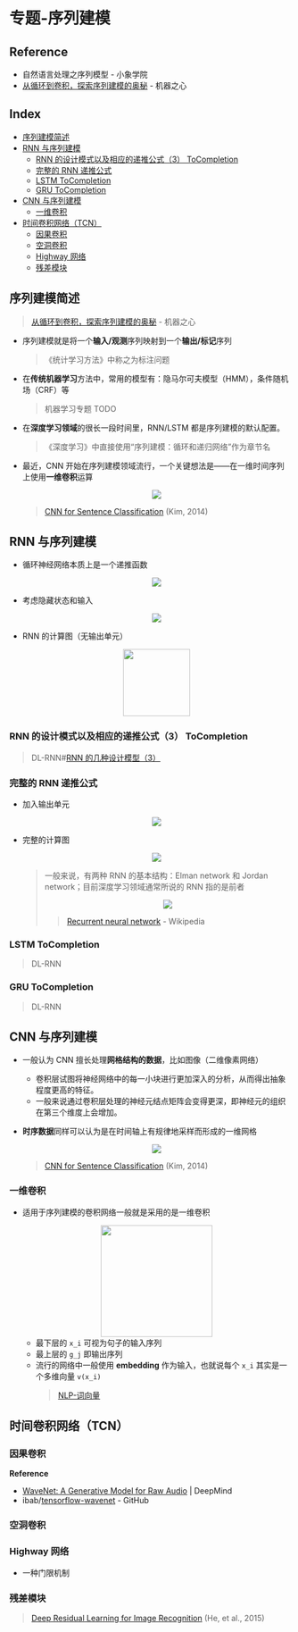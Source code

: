 专题-序列建模
===

Reference
---
- 自然语言处理之序列模型 - 小象学院
- [从循环到卷积，探索序列建模的奥秘](https://mp.weixin.qq.com/s/f0sv7c-H5o5L_wy2sUonUQ) - 机器之心

Index
---
<!-- TOC -->

- [序列建模简述](#序列建模简述)
- [RNN 与序列建模](#rnn-与序列建模)
  - [RNN 的设计模式以及相应的递推公式（3） ToCompletion](#rnn-的设计模式以及相应的递推公式3-tocompletion)
  - [完整的 RNN 递推公式](#完整的-rnn-递推公式)
  - [LSTM ToCompletion](#lstm-tocompletion)
  - [GRU ToCompletion](#gru-tocompletion)
- [CNN 与序列建模](#cnn-与序列建模)
  - [一维卷积](#一维卷积)
- [时间卷积网络（TCN）](#时间卷积网络tcn)
  - [因果卷积](#因果卷积)
  - [空洞卷积](#空洞卷积)
  - [Highway 网络](#highway-网络)
  - [残差模块](#残差模块)

<!-- /TOC -->

## 序列建模简述
> [从循环到卷积，探索序列建模的奥秘](https://mp.weixin.qq.com/s/f0sv7c-H5o5L_wy2sUonUQ) - 机器之心
- 序列建模就是将一个**输入/观测**序列映射到一个**输出/标记**序列
  > 《统计学习方法》中称之为标注问题
- 在**传统机器学习**方法中，常用的模型有：隐马尔可夫模型（HMM），条件随机场（CRF）等
  > 机器学习专题 TODO
- 在**深度学习领域**的很长一段时间里，RNN/LSTM 都是序列建模的默认配置。
  > 《深度学习》中直接使用“序列建模：循环和递归网络”作为章节名
- 最近，CNN 开始在序列建模领域流行，一个关键想法是——在一维时间序列上使用**一维卷积**运算
  <div align="center"><img src="../assets/TIM截图20180808105242.png" height="" /></div>

  > [CNN for Sentence Classification](https://arxiv.org/abs/1408.5882) (Kim, 2014)

## RNN 与序列建模
- 循环神经网络本质上是一个递推函数
  <div align="center"><a href="http://www.codecogs.com/eqnedit.php?latex=\dpi{120}&space;s^{(t)}=f(s^{(t-1)};\theta)"><img src="../assets/公式_20180808110452.png" height="" /></a></div>

- 考虑隐藏状态和输入
  <div align="center"><a href="http://www.codecogs.com/eqnedit.php?latex=\dpi{120}&space;h^{(t)}=f({\color{Red}h^{(t-1)},x^{(t)}};\theta)"><img src="../assets/公式_20180808110741.png" height="" /></a></div>

- RNN 的计算图（无输出单元）
  <div align="center"><img src="../assets/TIM截图20180808110903.png" height="120" /></div>

### RNN 的设计模式以及相应的递推公式（3） ToCompletion
> DL-RNN#[RNN 的几种设计模型（3）](./DL-RNN.md#rnn-的几种设计模型3)

### 完整的 RNN 递推公式
- 加入输出单元
  <div align="center"><a href="http://www.codecogs.com/eqnedit.php?latex=\large&space;\begin{aligned}&space;\textbf{\emph{a}}^{(t)}&=\textbf{\emph{b}}&plus;\textbf{\emph{Wh}}^{(t-1)}&plus;\textbf{\emph{Ux}}^{(t)}\\&space;\textbf{\emph{h}}^{(t)}&=\tanh(\textbf{\emph{a}}^{(t)})\\&space;\textbf{\emph{o}}^{(t)}&=\textbf{\emph{c}}&plus;\textbf{\emph{Vh}}^{(t)}\\&space;\hat{\textbf{\emph{y}}}^{(t)}&=\mathrm{softmax}(\textbf{\emph{o}}^{(t)})&space;\end{aligned}"><img src="../assets/公式_20180808114308.png" height="" /></a></div>

- 完整的计算图
  <div align="center"><img src="../assets/TIM截图20180808111835.png" height="" /></div>
  
  > 一般来说，有两种 RNN 的基本结构：Elman network 和 Jordan network；目前深度学习领域通常所说的 RNN 指的是前者
  > <div align="center"><img src="../assets/TIM截图20180808114753.png" height="" /></div>
  >
  >> [Recurrent neural network](https://en.wikipedia.org/wiki/Recurrent_neural_network#Elman_networks_and_Jordan_networks) - Wikipedia 
  

### LSTM ToCompletion
> DL-RNN

### GRU ToCompletion
> DL-RNN

## CNN 与序列建模
- 一般认为 CNN 擅长处理**网格结构的数据**，比如图像（二维像素网络）
  - 卷积层试图将神经网络中的每一小块进行更加深入的分析，从而得出抽象程度更高的特征。
  - 一般来说通过卷积层处理的神经元结点矩阵会变得更深，即神经元的组织在第三个维度上会增加。
- **时序数据**同样可以认为是在时间轴上有规律地采样而形成的一维网格
  <div align="center"><img src="../assets/TIM截图20180808105242.png" height="" /></div>

  > [CNN for Sentence Classification](https://arxiv.org/abs/1408.5882) (Kim, 2014)

### 一维卷积
- 适用于序列建模的卷积网络一般就是采用的是一维卷积
  <div align="center"><img src="../assets/TIM截图20180808135512.png" height="200" /></div>

  - 最下层的 `x_i` 可视为句子的输入序列
  - 最上层的 `g_j` 即输出序列
  - 流行的网络中一般使用 **embedding** 作为输入，也就说每个 `x_i` 其实是一个多维向量 `v(x_i)`
    > [NLP-词向量](./NLP-词向量.md)


## 时间卷积网络（TCN）

### 因果卷积

**Reference**
- [WaveNet: A Generative Model for Raw Audio](https://deepmind.com/blog/wavenet-generative-model-raw-audio/) | DeepMind
- ibab/[tensorflow-wavenet](https://github.com/ibab/tensorflow-wavenet) - GitHub

### 空洞卷积

### Highway 网络
- 一种门限机制

### 残差模块
> [Deep Residual Learning for Image Recognition](https://arxiv.org/abs/1512.03385) (He, et al., 2015)

